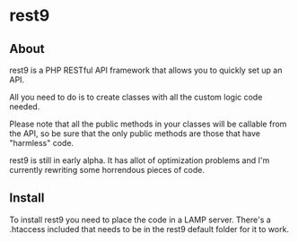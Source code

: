 # rest9

## About
rest9 is a PHP RESTful API framework that allows you to quickly set up an API.

All you need to do is to create classes with all the custom logic code needed.

Please note that all the public methods in your classes will be callable from the API,
so be sure that the only public methods are those that have "harmless" code.

rest9 is still in early alpha. It has allot of optimization problems and I'm currently rewriting some horrendous pieces of code.

## Install
To install rest9 you need to place the code in a LAMP server. There's a .htaccess included that needs to be in the rest9 default folder for it to work.

